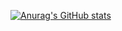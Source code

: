 [![Anurag's GitHub stats](https://github-readme-stats.vercel.app/api?username=DongShaoNB)](https://github.com/anuraghazra/github-readme-stats)
